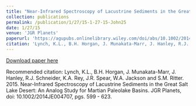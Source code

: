 ```yaml
---
title: "Near-Infrared Spectroscopy of Lacustrine Sediments in the Great Salt Lake Desert: An Analog Study for Martian Paleolake Basins"
collection: publications
permalink: /publication/1/27/15-1-27-15-John25
date: 1/27/15
venue: 'JGR Planets'
paperurl: 'https://agupubs.onlinelibrary.wiley.com/doi/abs/10.1002/2014JE004707'
citation: 'Lynch, K.L., B.H. Horgan, J. Munakata-Marr, J. Hanley, R.J. Schneider, K.A. Rey, J.R. Spear, W.A. Jackson and S.M. Ritter.  2015.  Near-Infrared Spectroscopy of Lacustrine Sediments in the Great Salt Lake Desert: An Analog Study for Martian Paleolake Basins.   JGR Planets, doi:  10.1002/2014JE004707, pgs. 599 - 623.'
---
```


<a href='https://agupubs.onlinelibrary.wiley.com/doi/abs/10.1002/2014JE004707'>Download paper here</a>

Recommended citation: Lynch, K.L., B.H. Horgan, J. Munakata-Marr, J. Hanley, R.J. Schneider, K.A. Rey, J.R. Spear, W.A. Jackson and S.M. Ritter.  2015.  Near-Infrared Spectroscopy of Lacustrine Sediments in the Great Salt Lake Desert: An Analog Study for Martian Paleolake Basins.   JGR Planets, doi:  10.1002/2014JE004707, pgs. 599 - 623.